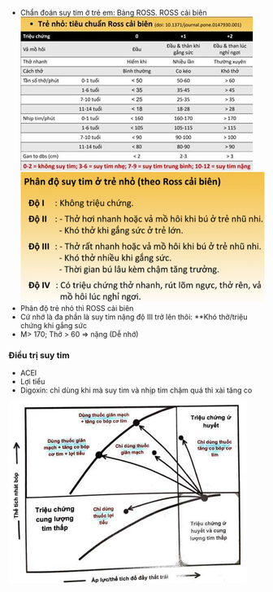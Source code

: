 - Chẩn đoán suy tim ở trẻ em: Bảng ROSS. ROSS cải biên  
![Buổi 8 - Hệ Tim mạch - Hệ nội tiết-1687397131486.jpeg](../../../../../200%20Files/image/image/Bu%E1%BB%95i%208%20-%20H%E1%BB%87%20Tim%20m%E1%BA%A1ch%20-%20H%E1%BB%87%20n%E1%BB%99i%20ti%E1%BA%BFt-1687397131486.jpeg)  
![Pasted image 20230622082535.png](../../../../../200%20Files/image/Pasted%20image%2020230622082535.png)  
- Phân độ trẻ nhỏ thì ROSS cải biên  
- Cứ nhớ là đa phần là suy tim nặng độ III trở lên thôi: **Khó thở/triệu chứng khi gắng sức    
- M> 170; Thở > 60 => nặng (Dễ nhớ)  
### Điều trị suy tim  
- ACEI  
- Lợi tiểu  
- Digoxin: chỉ dùng khi mà suy tim và nhịp tim chậm quá thì xài tăng co  
  
![SUY TIM Ở TRẺ EM-1689500181353.jpeg](../../../../../200%20Files/image/image/SUY%20TIM%20%E1%BB%9E%20TR%E1%BA%BA%20EM-1689500181353.jpeg)  
  
